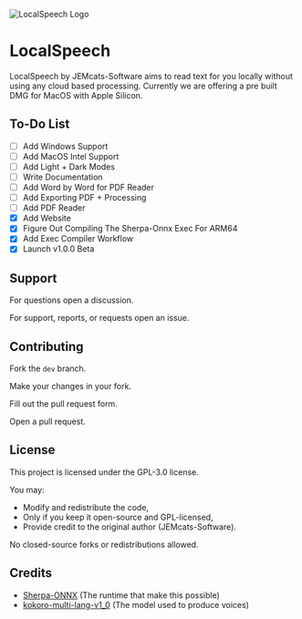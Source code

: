 ![LocalSpeech Logo](./assets/icon.png)
# LocalSpeech
LocalSpeech by JEMcats-Software aims to read text for you locally without using any cloud based processing. Currently we are offering a pre built DMG for MacOS with Apple Silicon.

## To-Do List
- [ ] Add Windows Support
- [ ] Add MacOS Intel Support
- [ ] Add Light + Dark Modes
- [ ] Write Documentation
- [ ] Add Word by Word for PDF Reader
- [ ] Add Exporting PDF + Processing
- [ ] Add PDF Reader
- [x] Add Website
- [x] Figure Out Compiling The Sherpa-Onnx Exec For ARM64
- [x] Add Exec Compiler Workflow
- [x] Launch v1.0.0 Beta

## Support
For questions open a discussion.

For support, reports, or requests open an issue.

## Contributing
Fork the ``dev`` branch.

Make your changes in your fork.

Fill out the pull request form.

Open a pull request.

## License
This project is licensed under the GPL-3.0 license.

You may:
- Modify and redistribute the code,
- Only if you keep it open-source and GPL-licensed,
- Provide credit to the original author (JEMcats-Software).

No closed-source forks or redistributions allowed.

## Credits

- [Sherpa-ONNX](https://github.com/k2-fsa/sherpa-onnx) (The runtime that make this possible)
- [kokoro-multi-lang-v1_0](https://huggingface.co/csukuangfj/kokoro-multi-lang-v1_0) (The model used to produce voices)